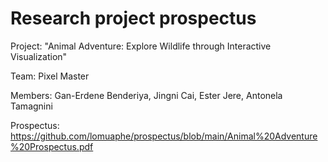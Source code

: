 # Research project prospectus

Project: "Animal Adventure: Explore Wildlife through Interactive Visualization"

Team: Pixel Master

Members: Gan-Erdene Benderiya, Jingni Cai, Ester Jere, Antonela Tamagnini

Prospectus: https://github.com/lomuaphe/prospectus/blob/main/Animal%20Adventure%20Prospectus.pdf
